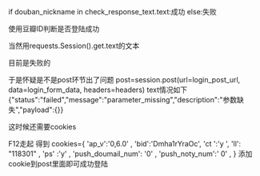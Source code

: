 if douban_nickname in check_response_text.text:成功    else:失败

使用豆瓣ID判断是否登陆成功

当然用requests.Session().get.text的文本

目前是失败的

于是怀疑是不是post环节出了问题
post=session.post(url=login_post_url, data=login_form_data, headers=headers)
text情况如下
{"status":"failed","message":"parameter_missing","description":"参数缺失","payload":{}}

这时候还需要cookies

F12走起
得到
cookies={
    	'ap_v':'0,6.0' ,
		'bid':'Dmha1rYraOc',
		'ct ':'y ',
		'll': "118301" ,
		'ps' :'y' ,
		'push_doumail_num': '0' ,
		'push_noty_num':' 0' ,
    }
    添加cookie到post里面即可成功登陆
